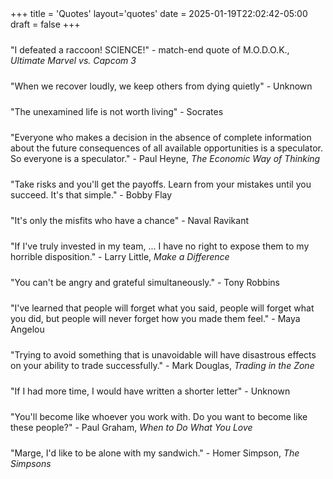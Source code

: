 +++
title = 'Quotes'
layout='quotes'
date = 2025-01-19T22:02:42-05:00
draft = false
+++

<style>
  p {
    margin-top: 1.5rem;
  }
</style>

"I defeated a raccoon! SCIENCE!" - match-end quote of M.O.D.O.K., _Ultimate Marvel vs. Capcom 3_

"When we recover loudly, we keep others from dying quietly" - Unknown

"The unexamined life is not worth living" - Socrates

"Everyone who makes a decision in the absence of complete information about the future consequences of all available opportunities is a speculator. So everyone is a speculator." - Paul Heyne, _The Economic Way of Thinking_

"Take risks and you'll get the payoffs. Learn from your mistakes until you succeed. It's that simple." - Bobby Flay

"It's only the misfits who have a chance" - Naval Ravikant

"If I've truly invested in my team, ... I have no right to expose them to my horrible disposition." - Larry Little, _Make a Difference_

"You can't be angry and grateful simultaneously." - Tony Robbins

"I've learned that people will forget what you said, people will forget what you did, but people will never forget how you made them feel." - Maya Angelou

"Trying to avoid something that is unavoidable will have disastrous effects on your ability to trade successfully." - Mark Douglas, _Trading in the Zone_

"If I had more time, I would have written a shorter letter" - Unknown

"You'll become like whoever you work with. Do you want to become like these people?" - Paul Graham, _When to Do What You Love_

"Marge, I'd like to be alone with my sandwich." - Homer Simpson, _The Simpsons_
